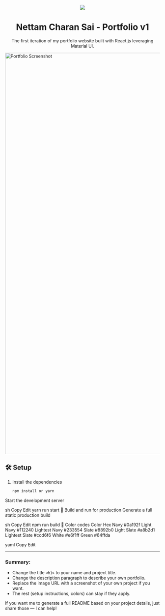 <p align="center">
  <img src="https://img.icons8.com/color/48/000000/magritte.png"/>
</p>
<h1 align="center">
  Nettam Charan Sai - Portfolio v1
</h1>
<p align="center">
  The first iteration of my portfolio website built with React.js leveraging Material UI.
</p>

<!-- Optional: Replace this screenshot with your own project screenshot -->
<img width="1306" alt="Portfolio Screenshot" src="[https://user-images.githubusercontent.com/32211479/111238274-24f8b100-85cd-11eb-9d5a-00f07cbc05e9.png](https://github.com/NettamCharansai/My_Portfolio/blob/main/public/assets/portfolio.jpg)">

## 🛠 Setup

1. Install the dependencies

   ```sh
   npm install or yarn
Start the development server

sh
Copy
Edit
yarn run start
🚀 Build and run for production
Generate a full static production build

sh
Copy
Edit
npm run build
🎨 Color codes
Color	Hex
Navy	#0a192f
Light Navy	#112240
Lightest Navy	#233554
Slate	#8892b0
Light Slate	#a8b2d1
Lightest Slate	#ccd6f6
White	#e6f1ff
Green	#64ffda

yaml
Copy
Edit

---

### Summary:

- Change the title `<h1>` to your name and project title.
- Change the description paragraph to describe your own portfolio.
- Replace the image URL with a screenshot of your own project if you want.
- The rest (setup instructions, colors) can stay if they apply.

If you want me to generate a full README based on your project details, just share those — I can help!
